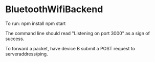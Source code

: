 # BluetoothWifiBackend

To run:
npm install
npm start

The command line should read "Listening on port 3000" as a sign of success. 

To forward a packet, have device B submit a POST request to serveraddress/ping.
